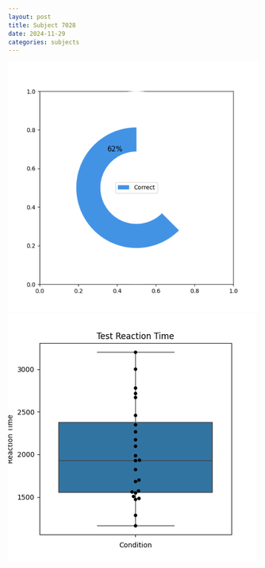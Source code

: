 ```yaml
---
layout: post
title: Subject 7028
date: 2024-11-29
categories: subjects
---
```


![](data/7028/run-1/7028_FN_acc_test.png)
![](data/7028/run-1/7028_FN_rt.png)
